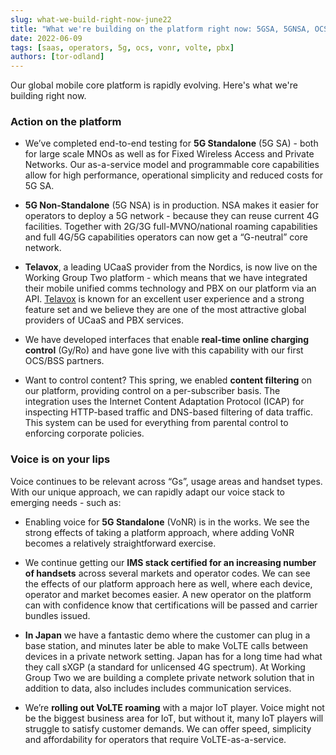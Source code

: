 ```yaml
---
slug: what-we-build-right-now-june22
title: "What we're building on the platform right now: 5GSA, 5GNSA, OCS, content filtering, VoNR, VoLTE on sXGP, VoLTE roaming, support for PBX from Telavox... and more "
date: 2022-06-09
tags: [saas, operators, 5g, ocs, vonr, volte, pbx]
authors: [tor-odland]
---
```


Our global mobile core platform is rapidly evolving. Here's what we're building right now.

<!--truncate-->

### Action on the platform
* We’ve completed end-to-end testing for **5G Standalone** (5G SA) - both for large scale MNOs as well as for Fixed Wireless Access and Private Networks. Our as-a-service model and programmable core capabilities allow for high performance, operational simplicity and reduced costs for 5G SA.
 
* **5G Non-Standalone** (5G NSA) is in production. NSA makes it easier for operators to deploy a 5G network - because they can reuse current 4G facilities. Together with 2G/3G full-MVNO/national roaming capabilities and full 4G/5G capabilities operators can now get a “G-neutral” core network.
 
* **Telavox**, a leading UCaaS provider from the Nordics, is now live on the Working Group Two platform - which means that we have integrated their mobile unified comms technology and PBX on our platform via an API. [Telavox](https://telavox.com) is known for an excellent user experience and a strong feature set and we believe they are one of the most attractive global providers of UCaaS and PBX services.

* We have developed interfaces that enable **real-time online charging control** (Gy/Ro) and have gone live with this capability with our first OCS/BSS partners.
 
* Want to control content? This spring, we enabled **content filtering** on our platform, providing control on a per-subscriber basis. The integration uses the Internet Content Adaptation Protocol (ICAP) for inspecting HTTP-based traffic and DNS-based filtering of data traffic. This system can be used for everything from parental control to enforcing corporate policies.
 
### Voice is on your lips
Voice continues to be relevant across “Gs”, usage areas and handset types. With our unique approach, we can rapidly adapt our voice stack to emerging needs - such as:
 
* Enabling voice for **5G Standalone** (VoNR) is in the works. We see the strong effects of taking a platform approach, where adding VoNR becomes a relatively straightforward exercise.
 
* We continue getting our **IMS stack certified for an increasing number of handsets** across several markets and operator codes. We can see the effects of our platform approach here as well, where each device, operator and market becomes easier. A new operator on the platform can with confidence know that certifications will be passed and carrier bundles issued.
 
* **In Japan** we have a fantastic demo where the customer can plug in a base station, and minutes later be able to make VoLTE calls between devices in a private network setting. Japan has for a long time had what they call sXGP (a standard for unlicensed 4G  spectrum). At Working Group Two we are building a complete private network solution that in addition to data, also includes includes communication services. 
 
* We’re **rolling out VoLTE roaming** with a major IoT player. Voice might not be the biggest business area for IoT, but without it, many IoT players will struggle to satisfy customer demands. We can offer speed, simplicity and affordability for operators that require VoLTE-as-a-service.